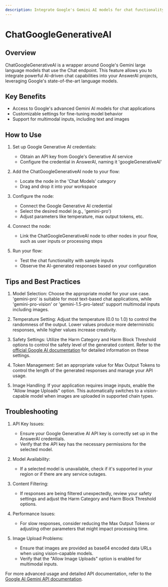 ```yaml
---
description: Integrate Google's Gemini AI models for chat functionality in AnswerAI
---
```


# ChatGoogleGenerativeAI

## Overview

ChatGoogleGenerativeAI is a wrapper around Google's Gemini large language models that use the Chat endpoint. This feature allows you to integrate powerful AI-driven chat capabilities into your AnswerAI projects, leveraging Google's state-of-the-art language models.

## Key Benefits

- Access to Google's advanced Gemini AI models for chat applications
- Customizable settings for fine-tuning model behavior
- Support for multimodal inputs, including text and images

## How to Use

1. Set up Google Generative AI credentials:
   - Obtain an API key from Google's Generative AI service
   - Configure the credential in AnswerAI, naming it 'googleGenerativeAI'

2. Add the ChatGoogleGenerativeAI node to your flow:
   - Locate the node in the 'Chat Models' category
   - Drag and drop it into your workspace

3. Configure the node:
   - Connect the Google Generative AI credential
   - Select the desired model (e.g., 'gemini-pro')
   - Adjust parameters like temperature, max output tokens, etc.

4. Connect the node:
   - Link the ChatGoogleGenerativeAI node to other nodes in your flow, such as user inputs or processing steps

5. Run your flow:
   - Test the chat functionality with sample inputs
   - Observe the AI-generated responses based on your configuration

<!-- TODO: Add a screenshot of the ChatGoogleGenerativeAI node configuration panel -->

## Tips and Best Practices

1. Model Selection: Choose the appropriate model for your use case. 'gemini-pro' is suitable for most text-based chat applications, while 'gemini-pro-vision' or 'gemini-1.5-pro-latest' support multimodal inputs including images.

2. Temperature Setting: Adjust the temperature (0.0 to 1.0) to control the randomness of the output. Lower values produce more deterministic responses, while higher values increase creativity.

3. Safety Settings: Utilize the Harm Category and Harm Block Threshold options to control the safety level of the generated content. Refer to the [official Google AI documentation](https://cloud.google.com/vertex-ai/generative-ai/docs/multimodal/configure-safety-attributes) for detailed information on these settings.

4. Token Management: Set an appropriate value for Max Output Tokens to control the length of the generated responses and manage your API usage.

5. Image Handling: If your application requires image inputs, enable the "Allow Image Uploads" option. This automatically switches to a vision-capable model when images are uploaded in supported chain types.

## Troubleshooting

1. API Key Issues:
   - Ensure your Google Generative AI API key is correctly set up in the AnswerAI credentials.
   - Verify that the API key has the necessary permissions for the selected model.

2. Model Availability:
   - If a selected model is unavailable, check if it's supported in your region or if there are any service outages.

3. Content Filtering:
   - If responses are being filtered unexpectedly, review your safety settings and adjust the Harm Category and Harm Block Threshold options.

4. Performance Issues:
   - For slow responses, consider reducing the Max Output Tokens or adjusting other parameters that might impact processing time.

5. Image Upload Problems:
   - Ensure that images are provided as base64 encoded data URLs when using vision-capable models.
   - Verify that the "Allow Image Uploads" option is enabled for multimodal inputs.

For more advanced usage and detailed API documentation, refer to the [Google AI Gemini API documentation](https://cloud.google.com/vertex-ai/generative-ai/docs/model-reference/inference).
